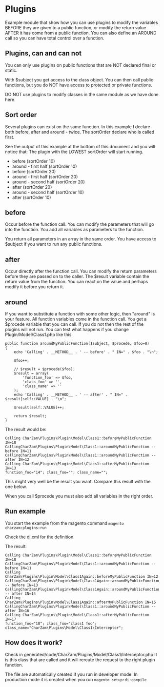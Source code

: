 Plugins
=======
Example module that show how you can use plugins to modify the variables BEFORE they are given to a public function, or modify the return value AFTER it has come from a public function.
You can also define an AROUND call so you can have total control over a function.

Plugins, can and can not
------------------------
You can only use plugins on public functions that are NOT declared final or static.

With $subject you get access to the class object. You can then call public functions, but you do NOT have access to protected or private functions.

DO NOT use plugins to modify classes in the same module as we have done here.

Sort order
----------
Several plugins can exist on the same function. In this example I declare both before, after and around - twice.
The sortOrder declare who is called first.

See the output of this example at the bottom of this document and you will notice that:
The plugin with the LOWEST sortOrder will start running.

- before (sortOrder 10)
- around - first half (sortOrder 10)
- before (sortOrder 20)
- around - first half (sortOrder 20)
- around - second half (sortOrder 20)
- after (sortOrder 20)
- around - second half (sortOrder 10)
- after (sortOrder 10)

before
------
Occur before the function call. You can modify the parameters that will go into the function.
You add all variables as parameters to the function.

You return all parameters in an array in the same order.
You have access to $subject if you want to run any public functions.

after
-----
Occur directly after the function call. You can modify the return parameters before they are passed on to the caller.
The $result variable contain the return value from the function. You can react on the value and perhaps modify it before you return it.

around
------
If you want to substitute a function with some other logic, then "around" is your feature.
All function variables come in the function call.
You get a $procede variable that you can call. If you do not then the rest of the plugins will not run.
You can test what happens if you change Plugin/Model/Class1.php like this

```    
public function aroundMyPublicFunction($subject, $procede, $foo=0)
{
    echo 'Calling' . __METHOD__ . ' -- before' . " IN=" . $foo . "\n";
   
    $foo++;
   
    // $result = $procede($foo);
    $result = array(
        'function_foo' => $foo,
        'class_foo' => '',
        'class_name' => ''
    );
    echo 'Calling' . __METHOD__ . ' -- after' . " IN=" . $result[self::VALUE] . "\n";

    $result[self::VALUE]++;
   
    return $result;
}
```

The result would be:

```
Calling CharZam\Plugins\Plugin\Model\Class1::beforeMyPublicFunction IN=10
CallingCharZam\Plugins\Plugin\Model\Class1::aroundMyPublicFunction -- before IN=11
CallingCharZam\Plugins\Plugin\Model\Class1::aroundMyPublicFunction -- after IN=12
Calling CharZam\Plugins\Plugin\Model\Class1::afterMyPublicFunction IN=13
function_foo="14"; class_foo=""; class_name=""; 
```

This might very well be the result you want. Compare this result with the one below.

When you call $procede you must also add all variables in the right order.

Run example
-----------
You start the example from the magento command
```magento charzam:plugins:run```

Check the di.xml for the definition.

The result:
```
Calling CharZam\Plugins\Plugin\Model\Class1::beforeMyPublicFunction IN=10
CallingCharZam\Plugins\Plugin\Model\Class1::aroundMyPublicFunction -- before IN=11
Calling CharZam\Plugins\Plugin\Model\Class1Again::beforeMyPublicFunction IN=12
CallingCharZam\Plugins\Plugin\Model\Class1Again::aroundMyPublicFunction -- before IN=13
CallingCharZam\Plugins\Plugin\Model\Class1Again::aroundMyPublicFunction -- after IN=14
Calling CharZam\Plugins\Plugin\Model\Class1Again::afterMyPublicFunction IN=15
CallingCharZam\Plugins\Plugin\Model\Class1::aroundMyPublicFunction -- after IN=16
Calling CharZam\Plugins\Plugin\Model\Class1::afterMyPublicFunction IN=17
function_foo="18"; class_foo="class1 foo"; class_name="CharZam\Plugins\Model\Class1\Interceptor"; 
```

How does it work?
-----------------
Check in generated/code/CharZam/Plugins/Model/Class1/Interceptor.php
It is this class that are called and it will reroute the request to the right plugin function.

The file are automatically created if you run in developer mode.
In production mode it is created when you run ```magento setup:di:compile```
